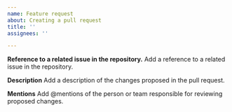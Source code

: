```yaml
---
name: Feature request
about: Creating a pull request
title: ''
assignees: ''

---
```


**Reference to a related issue in the repository.**
Add a reference to a related issue in the repository.

**Description**
Add a description of the changes proposed in the pull request.

**Mentions**
Add @mentions of the person or team responsible for reviewing proposed changes.